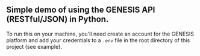 ## Simple demo of using the GENESIS API (RESTful/JSON) in Python.

To run this on your machine, you'll need create an account for the GENESIS platform and add your credentials to a `.env` file in the root directory of this project (see example).
